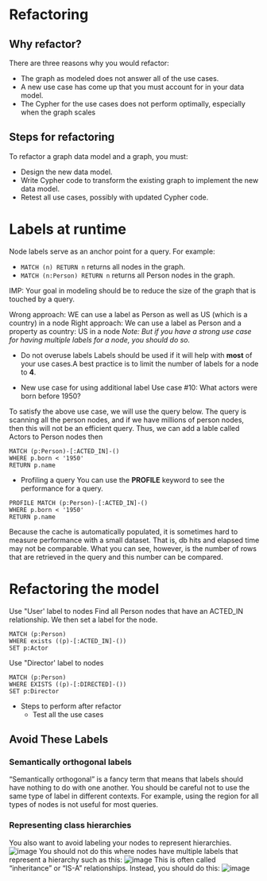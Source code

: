 # Refactoring

## Why refactor?
There are three reasons why you would refactor:
- The graph as modeled does not answer all of the use cases.
- A new use case has come up that you must account for in your data model.
- The Cypher for the use cases does not perform optimally, especially when the graph scales

## Steps for refactoring
To refactor a graph data model and a graph, you must:
- Design the new data model.
- Write Cypher code to transform the existing graph to implement the new data model.
- Retest all use cases, possibly with updated Cypher code.

# Labels at runtime
Node labels serve as an anchor point for a query.
For example:
- `MATCH (n) RETURN n` returns all nodes in the graph.
- `MATCH (n:Person) RETURN n` returns all Person nodes in the graph.

IMP: Your goal in modeling should be to reduce the size of the graph that is touched by a query.

Wrong approach: WE can use a label as Person as well as US (which is a country) in a node
Right approach: We can use a label as Person and a property as country: US in a node
_Note: But if you have a strong use case for having multiple labels for a node, you should do so._

- Do not overuse labels
Labels should be used if it will help with **most** of your use cases.A best practice is to limit the number of labels for a node to **4**.

- New use case for using additional label
Use case #10: What actors were born before 1950?

To satisfy the above use case, we will use the query below. The query is scanning all the person nodes, and if we have millions 
of person nodes, then this will not be an efficient query. Thus, we can add a lable called Actors to Person nodes 
then 
```
MATCH (p:Person)-[:ACTED_IN]-()
WHERE p.born < '1950'
RETURN p.name
```

- Profiling a query
You can use the **PROFILE** keyword to see the performance for a query.
```
PROFILE MATCH (p:Person)-[:ACTED_IN]-()
WHERE p.born < '1950'
RETURN p.name
```  
Because the cache is automatically populated, it is sometimes hard to measure performance with a small dataset. That is, db hits and elapsed time may not be comparable. What you can see, however, is the number of rows that are retrieved in the query and this number can be compared.

# Refactoring the model
Use "User' label to nodes 
Find all Person nodes that have an ACTED_IN relationship. We then set a label for the node.
```
MATCH (p:Person)
WHERE exists ((p)-[:ACTED_IN]-())
SET p:Actor
```
Use "Director' label to nodes
```
MATCH (p:Person)
WHERE EXISTS ((p)-[:DIRECTED]-())
SET p:Director
```
- Steps to perform after refactor
  - Test all the use cases

## Avoid These Labels
### Semantically orthogonal labels
“Semantically orthogonal” is a fancy term that means that labels should have nothing to do with one another. You should be careful not to use the same type of label in different contexts.
For example, using the region for all types of nodes is not useful for most queries.

### Representing class hierarchies
You also want to avoid labeling your nodes to represent hierarchies.
![image](https://github.com/user-attachments/assets/c424f5a1-51fb-4881-81cc-bd721a43f458)
You should not do this where nodes have multiple labels that represent a hierarchy such as this:
![image](https://github.com/user-attachments/assets/22ebebb0-1a5a-4392-82d5-886b9f4ccc68)
This is often called “inheritance” or “IS-A” relationships. 
Instead, you should do this:
![image](https://github.com/user-attachments/assets/0209cc99-0456-4511-8720-e31bd4752873)








